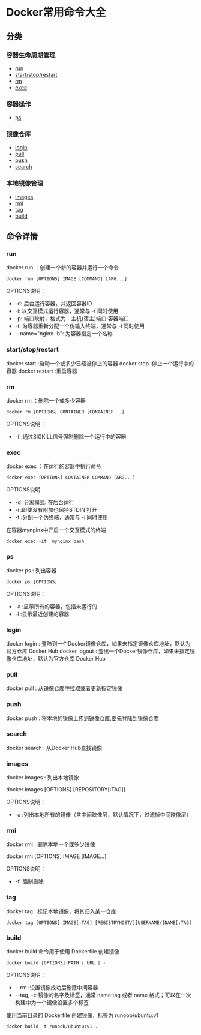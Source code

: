# Docker常用命令大全

## 分类
### 容器生命周期管理

- [run](#run)
- [start/stop/restart](#startstoprestart)
- [rm](#rm)
- [exec](#exec)

### 容器操作

- [ps](#ps)

### 镜像仓库

- [login](#login)
- [pull](#pull)
- [push](#push)
- [search](#search)

### 本地镜像管理

- [images](#images)
- [rmi](#rmi)
- [tag](#tag)
- [build](#build)

## 命令详情

### run

docker run ：创建一个新的容器并运行一个命令

    docker run [OPTIONS] IMAGE [COMMAND] [ARG...]

OPTIONS说明：

- -d: 后台运行容器，并返回容器ID
- -i: 以交互模式运行容器，通常与 -t 同时使用
- -p: 端口映射，格式为：主机(宿主)端口:容器端口
- -t: 为容器重新分配一个伪输入终端，通常与 -i 同时使用
- --name="nginx-lb": 为容器指定一个名称

### start/stop/restart

docker start :启动一个或多少已经被停止的容器
docker stop :停止一个运行中的容器
docker restart :重启容器

### rm

docker rm ：删除一个或多少容器

    docker rm [OPTIONS] CONTAINER [CONTAINER...]

OPTIONS说明：

- -f :通过SIGKILL信号强制删除一个运行中的容器

### exec

docker exec ：在运行的容器中执行命令

    docker exec [OPTIONS] CONTAINER COMMAND [ARG...]

OPTIONS说明：
- -d :分离模式: 在后台运行
- -i :即使没有附加也保持STDIN 打开
- -t :分配一个伪终端，通常与 -i 同时使用

在容器mynginx中开启一个交互模式的终端

    docker exec -it  mynginx bash

### ps

docker ps : 列出容器

    docker ps [OPTIONS]

OPTIONS说明：
- -a :显示所有的容器，包括未运行的
- -l :显示最近创建的容器

### login

docker login : 登陆到一个Docker镜像仓库，如果未指定镜像仓库地址，默认为官方仓库 Docker Hub
docker logout : 登出一个Docker镜像仓库，如果未指定镜像仓库地址，默认为官方仓库 Docker Hub

### pull

docker pull : 从镜像仓库中拉取或者更新指定镜像

### push

docker push : 将本地的镜像上传到镜像仓库,要先登陆到镜像仓库

### search

docker search : 从Docker Hub查找镜像

### images

docker images : 列出本地镜像

docker images [OPTIONS] [REPOSITORY[:TAG]]

OPTIONS说明：

- -a :列出本地所有的镜像（含中间映像层，默认情况下，过滤掉中间映像层）

### rmi

docker rmi : 删除本地一个或多少镜像

docker rmi [OPTIONS] IMAGE [IMAGE...]

OPTIONS说明：

- -f :强制删除

### tag

docker tag : 标记本地镜像，将其归入某一仓库

    docker tag [OPTIONS] IMAGE[:TAG] [REGISTRYHOST/][USERNAME/]NAME[:TAG]

### build

docker build 命令用于使用 Dockerfile 创建镜像

    docker build [OPTIONS] PATH | URL | -

OPTIONS说明：

- --rm :设置镜像成功后删除中间容器
- --tag, -t: 镜像的名字及标签，通常 name:tag 或者 name 格式；可以在一次构建中为一个镜像设置多个标签

使用当前目录的 Dockerfile 创建镜像，标签为 runoob/ubuntu:v1

    docker build -t runoob/ubuntu:v1 . 
